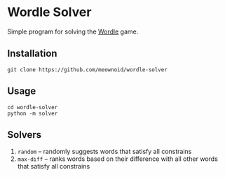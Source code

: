 # Wordle Solver

Simple program for solving the [Wordle](https://www.nytimes.com/games/wordle/index.html) game.

## Installation

```shell
git clone https://github.com/meownoid/wordle-solver
```

## Usage

```shell
cd wordle-solver
python -m solver
```

## Solvers

1. `random` – randomly suggests words that satisfy all constrains
2. `max-diff` – ranks words based on their difference with all other words that satisfy all constrains

